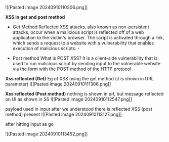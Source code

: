 ![[Pasted image 20240910110306.png]]



**XSS in get and post method**

- Get Method Reflected XSS attacks, also known as non-persistent attacks, occur when a malicious script is reflected off of a web application to the victim's browser. The script is activated through a link, which sends a request to a website with a vulnerability that enables execution of malicious scripts. -

- Post method What is POST XSS? It is a client-side vulnerability that is used to run malicious script by sending input to the vulnerable website via the form with the POST method of the HTTP protocol


**Xss reflected (Get)**
Eg of XSS using the get method (it is shown in URL parameter) 
![[Pasted image 20240910111306.png]]



**Xss reflected (Post method)**  nothing is shown in url, but message reflected on UI as shown in SS
![[Pasted image 20240910112547.png]]

payload used in input after we understood there is  reflected XSS (post method) present 
![[Pasted image 20240910113127.png]]

after hitting input as go 

![[Pasted image 20240910113452.png]] 




